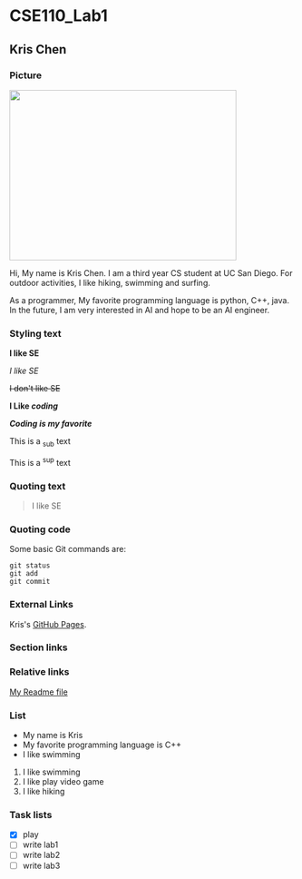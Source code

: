 # CSE110_Lab1

## Kris Chen

### Picture

<img src="https://github.com/Kriiiiss/CSE110_Lab1/assets/147010005/c3f251af-d688-4d79-acc2-36635128a986" width="400" height="300">

Hi, My name is Kris Chen. I am a third year CS student at UC San Diego. For outdoor activities, I like hiking, swimming and surfing. 

As a programmer, My favorite programming language is python, C++, java. In the future, I am very interested in AI and hope to be an AI engineer.

### Styling text

**I like SE**

_I like SE_

~~I don't like SE~~

**I Like _coding_**

***Coding is my favorite***

This is a <sub>sub</sub> text

This is a <sup>sup</sup> text

### Quoting text

> I like SE

### Quoting code

Some basic Git commands are:
```
git status
git add
git commit
```

### External Links

Kris's [GitHub Pages](https://github.com/Kriiiiss/CSE110_Lab1).

### Section links 

### Relative links

[My Readme file](README.md)

### List

* My name is Kris
* My favorite programming language is C++
* I like swimming

1. I like swimming
2. I like play video game
3. I like hiking

### Task lists

- [x] play
- [ ] write lab1
- [ ] write lab2
- [ ] write lab3
